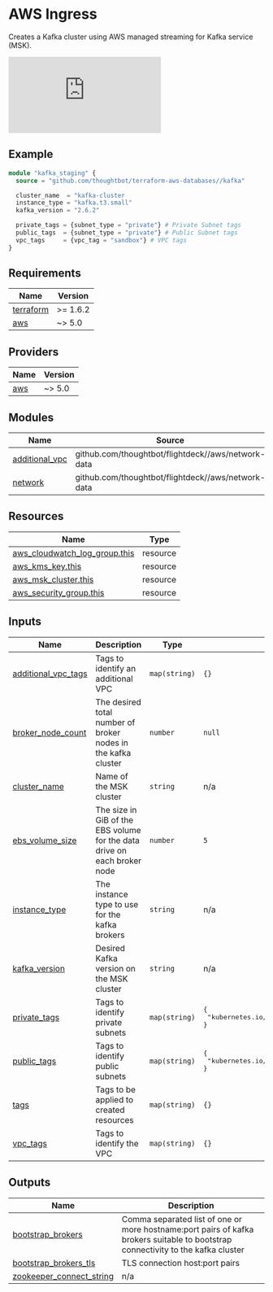 # AWS Ingress

Creates a Kafka cluster using AWS managed streaming for Kafka service (MSK).

![AWS managed streaming for Kafka service](https://docs.aws.amazon.com/msk/latest/developerguide/what-is-msk.html)

## Example

```terraform
module "kafka_staging" {
  source = "github.com/thoughtbot/terraform-aws-databases//kafka"

  cluster_name  = "kafka-cluster
  instance_type = "kafka.t3.small"
  kafka_version = "2.6.2"

  private_tags = {subnet_type = "private"} # Private Subnet tags
  public_tags  = {subnet_type = "private"} # Public Subnet tags
  vpc_tags     = {vpc_tag = "sandbox"} # VPC tags
}
```
<!-- BEGIN_TF_DOCS -->
## Requirements

| Name | Version |
|------|---------|
| <a name="requirement_terraform"></a> [terraform](#requirement\_terraform) | >= 1.6.2 |
| <a name="requirement_aws"></a> [aws](#requirement\_aws) | ~> 5.0 |

## Providers

| Name | Version |
|------|---------|
| <a name="provider_aws"></a> [aws](#provider\_aws) | ~> 5.0 |

## Modules

| Name | Source | Version |
|------|--------|---------|
| <a name="module_additional_vpc"></a> [additional\_vpc](#module\_additional\_vpc) | github.com/thoughtbot/flightdeck//aws/network-data | v0.9.2 |
| <a name="module_network"></a> [network](#module\_network) | github.com/thoughtbot/flightdeck//aws/network-data | v0.9.2 |

## Resources

| Name | Type |
|------|------|
| [aws_cloudwatch_log_group.this](https://registry.terraform.io/providers/hashicorp/aws/latest/docs/resources/cloudwatch_log_group) | resource |
| [aws_kms_key.this](https://registry.terraform.io/providers/hashicorp/aws/latest/docs/resources/kms_key) | resource |
| [aws_msk_cluster.this](https://registry.terraform.io/providers/hashicorp/aws/latest/docs/resources/msk_cluster) | resource |
| [aws_security_group.this](https://registry.terraform.io/providers/hashicorp/aws/latest/docs/resources/security_group) | resource |

## Inputs

| Name | Description | Type | Default | Required |
|------|-------------|------|---------|:--------:|
| <a name="input_additional_vpc_tags"></a> [additional\_vpc\_tags](#input\_additional\_vpc\_tags) | Tags to identify an additional VPC | `map(string)` | `{}` | no |
| <a name="input_broker_node_count"></a> [broker\_node\_count](#input\_broker\_node\_count) | The desired total number of broker nodes in the kafka cluster | `number` | `null` | no |
| <a name="input_cluster_name"></a> [cluster\_name](#input\_cluster\_name) | Name of the MSK cluster | `string` | n/a | yes |
| <a name="input_ebs_volume_size"></a> [ebs\_volume\_size](#input\_ebs\_volume\_size) | The size in GiB of the EBS volume for the data drive on each broker node | `number` | `5` | no |
| <a name="input_instance_type"></a> [instance\_type](#input\_instance\_type) | The instance type to use for the kafka brokers | `string` | n/a | yes |
| <a name="input_kafka_version"></a> [kafka\_version](#input\_kafka\_version) | Desired Kafka version on the MSK cluster | `string` | n/a | yes |
| <a name="input_private_tags"></a> [private\_tags](#input\_private\_tags) | Tags to identify private subnets | `map(string)` | <pre>{<br>  "kubernetes.io/role/internal-elb": "1"<br>}</pre> | no |
| <a name="input_public_tags"></a> [public\_tags](#input\_public\_tags) | Tags to identify public subnets | `map(string)` | <pre>{<br>  "kubernetes.io/role/elb": "1"<br>}</pre> | no |
| <a name="input_tags"></a> [tags](#input\_tags) | Tags to be applied to created resources | `map(string)` | `{}` | no |
| <a name="input_vpc_tags"></a> [vpc\_tags](#input\_vpc\_tags) | Tags to identify the VPC | `map(string)` | `{}` | no |

## Outputs

| Name | Description |
|------|-------------|
| <a name="output_bootstrap_brokers"></a> [bootstrap\_brokers](#output\_bootstrap\_brokers) | Comma separated list of one or more hostname:port pairs of kafka brokers suitable to bootstrap connectivity to the kafka cluster |
| <a name="output_bootstrap_brokers_tls"></a> [bootstrap\_brokers\_tls](#output\_bootstrap\_brokers\_tls) | TLS connection host:port pairs |
| <a name="output_zookeeper_connect_string"></a> [zookeeper\_connect\_string](#output\_zookeeper\_connect\_string) | n/a |
<!-- END_TF_DOCS -->
